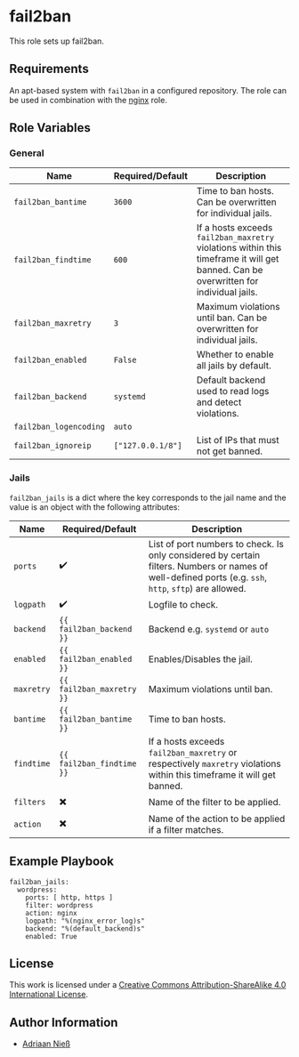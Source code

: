 # fail2ban

This role sets up fail2ban.

## Requirements

An apt-based system with `fail2ban` in a configured repository.
The role can be used in combination with the [nginx](https://github.com/stuvusIT/nginx) role. 

## Role Variables

### General

| Name                   | Required/Default  | Description                                                                                                                          |
|------------------------|-------------------|--------------------------------------------------------------------------------------------------------------------------------------|
| `fail2ban_bantime`     | `3600`            | Time to ban hosts. Can be overwritten for individual jails.                                                                          |
| `fail2ban_findtime`    | `600`             | If a hosts exceeds `fail2ban_maxretry` violations within this timeframe it will get banned. Can be overwritten for individual jails. |
| `fail2ban_maxretry`    | `3`               | Maximum violations until ban. Can be overwritten for individual jails.                                                               |
| `fail2ban_enabled`     | `False`           | Whether to enable all jails by default.                                                                                              |
| `fail2ban_backend`     | `systemd`         | Default backend used to read logs and detect violations.                                                                             |
| `fail2ban_logencoding` | `auto`            |                                                                                                                                      |
| `fail2ban_ignoreip`    | `["127.0.0.1/8"]` | List of IPs that must not get banned.                                                                                                |

### Jails

`fail2ban_jails` is a dict where the key corresponds to the jail name and the value is an object with the following attributes:

| Name       | Required/Default          | Description                                                                                                                                            |
|------------|---------------------------|--------------------------------------------------------------------------------------------------------------------------------------------------------|
| `ports`    | :heavy_check_mark:        | List of port numbers to check. Is only considered by certain filters. Numbers or names of well-defined ports (e.g. `ssh`, `http`, `sftp`) are allowed. |
| `logpath`  | :heavy_check_mark:        | Logfile to check.                                                                                                                                      |
| `backend`  | `{{ fail2ban_backend }}`  | Backend e.g. `systemd` or `auto`                                                                                                                       |
| `enabled`  | `{{ fail2ban_enabled }}`  | Enables/Disables the jail.                                                                                                                             |
| `maxretry` | `{{ fail2ban_maxretry }}` | Maximum violations until ban.                                                                                                                          |
| `bantime`  | `{{ fail2ban_bantime }}`  | Time to ban hosts.                                                                                                                                     |
| `findtime` | `{{ fail2ban_findtime }}` | If a hosts exceeds `fail2ban_maxretry` or respectively `maxretry` violations within this timeframe it will get banned.                                 |
| `filters`  | :heavy_multiplication_x:  | Name of the filter to be applied.                                                                                                                      |
| `action`   | :heavy_multiplication_x:  | Name of the action to be applied if a filter matches.                                                                                                  |

## Example Playbook

```
fail2ban_jails:
  wordpress:
    ports: [ http, https ]
    filter: wordpress
    action: nginx
    logpath: "%(nginx_error_log)s"
    backend: "%(default_backend)s"
    enabled: True
```

## License

This work is licensed under a [Creative Commons Attribution-ShareAlike 4.0 International License](https://creativecommons.org/licenses/by-sa/4.0/).


## Author Information

- [Adriaan Nieß](https://github.com/AdriaanNiess)
